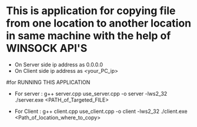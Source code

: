 # This is application for copying file from one location to another location in same machine with the help of WINSOCK API'S

- On Server side ip address as 0.0.0.0
- On Client side ip address as <your_PC_ip>

#for RUNNING THIS APPLICATION
- For server : 
    g++ server.cpp use_server.cpp -o server -lws2_32
    ./server.exe <PATH_of_Targeted_FILE>

- For Client :
    g++ client.cpp use_client.cpp -o client -lws2_32
    ./client.exe <Path_of_location_where_to_copy>
    
    
